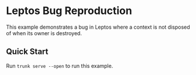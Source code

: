 # Leptos Bug Reproduction

This example demonstrates a bug in Leptos where a context is not disposed of when its owner is destroyed.


## Quick Start

Run `trunk serve --open` to run this example.
